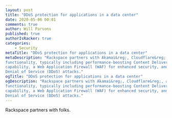 ```yaml
---
layout: post
title: "DDoS protection for applications in a data center"
date: 2020-05-06 00:01
comments: true
author: Will Parsons
published: true
authorIsRacker: true
categories:
    - Security
metaTitle: "DDoS protection for applications in a data center"
metaDescription: "Rackspace partners with Akamai&reg;, Cloudflare&reg;, and Imperva&reg; to provide best-in-class edge
functionality, typically including performance-boosting Content Delivery Network (CDN) and caching
capability, a Web Application Firewall (WAF) for enhanced security, and protection from Distributed
Denial of Service (DDoS) attacks."
ogTitle: "DDoS protection for applications in a data center"
ogDescription: "Rackspace partners with Akamai&reg;, Cloudflare&reg;, and Imperva&reg; to provide best-in-class edge
functionality, typically including performance-boosting Content Delivery Network (CDN) and caching
capability, a Web Application Firewall (WAF) for enhanced security, and protection from Distributed
Denial of Service (DDoS) attacks."
---
```


Rackspace partners with folks.

